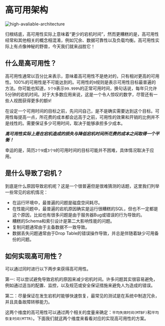 # 高可用架构

![high-avaliable-architecture](https://tva1.sinaimg.cn/large/008i3skNly1gsddenbmrrj307n053747.jpg)

归根结底，高可用性实际上意味着“更少的宕机时间”，然而更糟糕的是，高可用性经常和其他相关的概念相混淆，例如冗余、数据可靠性以及负载均衡。高可用性实际上有点像神秘的野兽，今天我们就来战胜它！

## 什么是高可用性？

高可用性通常以百分比来表示，意味着高可用性不是绝对的，只有相对更高的可用性。100%的可用性是不可能达到的。可用性的`9`规则是表示可用性目标最普遍的方法。你可能也知道，`5个9`表示`99.999%`的正常可用时间，换句话说，每年只允许5分钟的宕机时间。对于大多数应用来说，这是一个令人惊叹的数字，尽管还有一些人视图获得更多的额`9`!

在设定一个可用时间的目标之前，先问问自己，是不是确实需要达到这个目标。可用性每提高一点，所花费的成本都会远高于之前，可用性的效果和开销的比例并不是线性的。需要保证多少可用时间，取决于能够承担多少成本。

***高可用性实际上是在宕机造成的损失与降低宕机时间所花费的成本之间取得一个平衡！***

幸运的是，简历`2个9`或`3个9`的可用时间的目标可能并不困难，具体情况取决于应用。

## 是什么导致了宕机？

到底是什么原因导致宕机呢？这是一个很普遍但是很难猜测的话题，这里我们列举一些常见的宕机情况：

* 在运行环境中，最普遍的问题是磁盘空间耗尽。
* 在性能问题中，最普遍的宕机原因确实是运行很糟糕的SQL，但也不一定都是这个原因，比如也有很多问题是由于服务器Bug或错误的行为导致的。
* 糟糕的Schema和索引设计是第二大影响性能的问题。
* 复制问题通常由于主备数据不一致导致。
* 数据丢失问题通常由于Drop Table的错误操作导致，并总是伴随着缺少可用备份的问题。

## 如何实现高可用性？

可以通过同时进行以下两步来获得高可用性。

第一: 可以尝试避免导致宕机的原因来减少宕机时间。许多问题其实很容易避免，例如通过适当的配置、监控，以及规范或安全保证措施来避免人为造成的错误。

第二：尽量保证在发生宕机时能够快速恢复，最常见的测试是在系统中制造冗余，并且具备故障转移能力。

这两个维度的高可用性可以通过两个相关的度量来确定：`平均失效时间(MTBF)`和`平均恢复时间(MTTR)`。下面我们就这两个维度来看看对应的实现高可用性的方案。